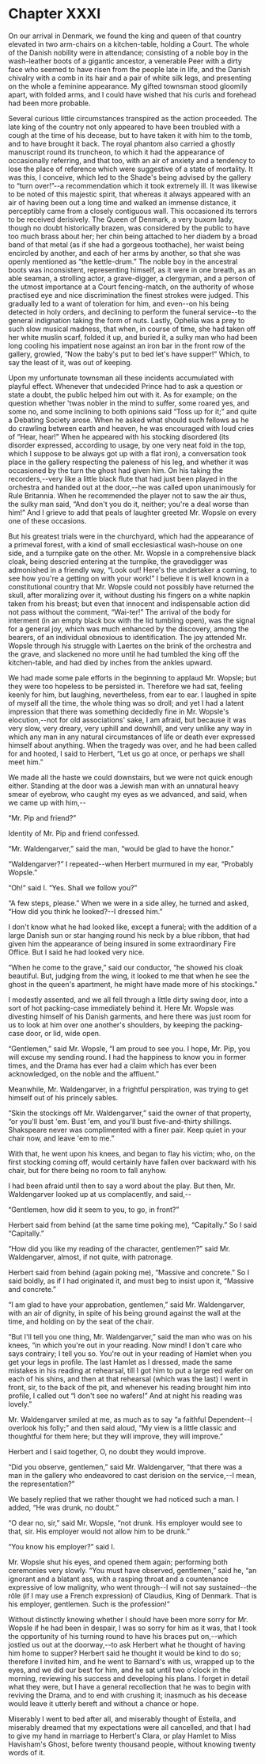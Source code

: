 # Chapter XXXI

On our arrival in Denmark, we found the king and queen of that country
elevated in two arm-chairs on a kitchen-table, holding a Court. The
whole of the Danish nobility were in attendance; consisting of a noble
boy in the wash-leather boots of a gigantic ancestor, a venerable Peer
with a dirty face who seemed to have risen from the people late in life,
and the Danish chivalry with a comb in its hair and a pair of white
silk legs, and presenting on the whole a feminine appearance. My gifted
townsman stood gloomily apart, with folded arms, and I could have wished
that his curls and forehead had been more probable.

Several curious little circumstances transpired as the action proceeded.
The late king of the country not only appeared to have been troubled
with a cough at the time of his decease, but to have taken it with him
to the tomb, and to have brought it back. The royal phantom also carried
a ghostly manuscript round its truncheon, to which it had the appearance
of occasionally referring, and that too, with an air of anxiety and a
tendency to lose the place of reference which were suggestive of a state
of mortality. It was this, I conceive, which led to the Shade's being
advised by the gallery to “turn over!”--a recommendation which it took
extremely ill. It was likewise to be noted of this majestic spirit, that
whereas it always appeared with an air of having been out a long time
and walked an immense distance, it perceptibly came from a closely
contiguous wall. This occasioned its terrors to be received derisively.
The Queen of Denmark, a very buxom lady, though no doubt historically
brazen, was considered by the public to have too much brass about her;
her chin being attached to her diadem by a broad band of that metal (as
if she had a gorgeous toothache), her waist being encircled by another,
and each of her arms by another, so that she was openly mentioned
as “the kettle-drum.” The noble boy in the ancestral boots was
inconsistent, representing himself, as it were in one breath, as an able
seaman, a strolling actor, a grave-digger, a clergyman, and a person
of the utmost importance at a Court fencing-match, on the authority
of whose practised eye and nice discrimination the finest strokes were
judged. This gradually led to a want of toleration for him, and even--on
his being detected in holy orders, and declining to perform the funeral
service--to the general indignation taking the form of nuts. Lastly,
Ophelia was a prey to such slow musical madness, that when, in course of
time, she had taken off her white muslin scarf, folded it up, and buried
it, a sulky man who had been long cooling his impatient nose against an
iron bar in the front row of the gallery, growled, “Now the baby's put
to bed let's have supper!” Which, to say the least of it, was out of
keeping.

Upon my unfortunate townsman all these incidents accumulated with
playful effect. Whenever that undecided Prince had to ask a question or
state a doubt, the public helped him out with it. As for example; on the
question whether 'twas nobler in the mind to suffer, some roared yes,
and some no, and some inclining to both opinions said “Toss up for
it;” and quite a Debating Society arose. When he asked what should such
fellows as he do crawling between earth and heaven, he was encouraged
with loud cries of “Hear, hear!” When he appeared with his stocking
disordered (its disorder expressed, according to usage, by one very neat
fold in the top, which I suppose to be always got up with a flat iron),
a conversation took place in the gallery respecting the paleness of his
leg, and whether it was occasioned by the turn the ghost had given him.
On his taking the recorders,--very like a little black flute that had
just been played in the orchestra and handed out at the door,--he was
called upon unanimously for Rule Britannia. When he recommended the
player not to saw the air thus, the sulky man said, “And don't you do
it, neither; you're a deal worse than him!” And I grieve to add that
peals of laughter greeted Mr. Wopsle on every one of these occasions.

But his greatest trials were in the churchyard, which had the appearance
of a primeval forest, with a kind of small ecclesiastical wash-house
on one side, and a turnpike gate on the other. Mr. Wopsle in a
comprehensive black cloak, being descried entering at the turnpike,
the gravedigger was admonished in a friendly way, “Look out! Here's the
undertaker a coming, to see how you're a getting on with your work!”
 I believe it is well known in a constitutional country that Mr. Wopsle
could not possibly have returned the skull, after moralizing over it,
without dusting his fingers on a white napkin taken from his breast;
but even that innocent and indispensable action did not pass without the
comment, “Wai-ter!” The arrival of the body for interment (in an empty
black box with the lid tumbling open), was the signal for a general
joy, which was much enhanced by the discovery, among the bearers, of
an individual obnoxious to identification. The joy attended Mr. Wopsle
through his struggle with Laertes on the brink of the orchestra and
the grave, and slackened no more until he had tumbled the king off the
kitchen-table, and had died by inches from the ankles upward.

We had made some pale efforts in the beginning to applaud Mr. Wopsle;
but they were too hopeless to be persisted in. Therefore we had sat,
feeling keenly for him, but laughing, nevertheless, from ear to ear. I
laughed in spite of myself all the time, the whole thing was so droll;
and yet I had a latent impression that there was something decidedly
fine in Mr. Wopsle's elocution,--not for old associations' sake, I am
afraid, but because it was very slow, very dreary, very uphill and
downhill, and very unlike any way in which any man in any natural
circumstances of life or death ever expressed himself about anything.
When the tragedy was over, and he had been called for and hooted, I said
to Herbert, “Let us go at once, or perhaps we shall meet him.”

We made all the haste we could downstairs, but we were not quick enough
either. Standing at the door was a Jewish man with an unnatural heavy
smear of eyebrow, who caught my eyes as we advanced, and said, when we
came up with him,--

“Mr. Pip and friend?”

Identity of Mr. Pip and friend confessed.

“Mr. Waldengarver,” said the man, “would be glad to have the honor.”

“Waldengarver?” I repeated--when Herbert murmured in my ear, “Probably
Wopsle.”

“Oh!” said I. “Yes. Shall we follow you?”

“A few steps, please.” When we were in a side alley, he turned and
asked, “How did you think he looked?--I dressed him.”

I don't know what he had looked like, except a funeral; with the
addition of a large Danish sun or star hanging round his neck by a
blue ribbon, that had given him the appearance of being insured in some
extraordinary Fire Office. But I said he had looked very nice.

“When he come to the grave,” said our conductor, “he showed his cloak
beautiful. But, judging from the wing, it looked to me that when he
see the ghost in the queen's apartment, he might have made more of his
stockings.”

I modestly assented, and we all fell through a little dirty swing door,
into a sort of hot packing-case immediately behind it. Here Mr. Wopsle
was divesting himself of his Danish garments, and here there was just
room for us to look at him over one another's shoulders, by keeping the
packing-case door, or lid, wide open.

“Gentlemen,” said Mr. Wopsle, “I am proud to see you. I hope, Mr. Pip,
you will excuse my sending round. I had the happiness to know you in
former times, and the Drama has ever had a claim which has ever been
acknowledged, on the noble and the affluent.”

Meanwhile, Mr. Waldengarver, in a frightful perspiration, was trying to
get himself out of his princely sables.

“Skin the stockings off Mr. Waldengarver,” said the owner of that
property, “or you'll bust 'em. Bust 'em, and you'll bust five-and-thirty
shillings. Shakspeare never was complimented with a finer pair. Keep
quiet in your chair now, and leave 'em to me.”

With that, he went upon his knees, and began to flay his victim; who, on
the first stocking coming off, would certainly have fallen over backward
with his chair, but for there being no room to fall anyhow.

I had been afraid until then to say a word about the play. But then, Mr.
Waldengarver looked up at us complacently, and said,--

“Gentlemen, how did it seem to you, to go, in front?”

Herbert said from behind (at the same time poking me), “Capitally.” So I
said “Capitally.”

“How did you like my reading of the character, gentlemen?” said Mr.
Waldengarver, almost, if not quite, with patronage.

Herbert said from behind (again poking me), “Massive and concrete.” So I
said boldly, as if I had originated it, and must beg to insist upon it,
“Massive and concrete.”

“I am glad to have your approbation, gentlemen,” said Mr. Waldengarver,
with an air of dignity, in spite of his being ground against the wall at
the time, and holding on by the seat of the chair.

“But I'll tell you one thing, Mr. Waldengarver,” said the man who was on
his knees, “in which you're out in your reading. Now mind! I don't care
who says contrairy; I tell you so. You're out in your reading of Hamlet
when you get your legs in profile. The last Hamlet as I dressed, made
the same mistakes in his reading at rehearsal, till I got him to put a
large red wafer on each of his shins, and then at that rehearsal (which
was the last) I went in front, sir, to the back of the pit, and whenever
his reading brought him into profile, I called out “I don't see no
wafers!” And at night his reading was lovely.”

Mr. Waldengarver smiled at me, as much as to say “a faithful
Dependent--I overlook his folly;” and then said aloud, “My view is a
little classic and thoughtful for them here; but they will improve, they
will improve.”

Herbert and I said together, O, no doubt they would improve.

“Did you observe, gentlemen,” said Mr. Waldengarver, “that there was a
man in the gallery who endeavored to cast derision on the service,--I
mean, the representation?”

We basely replied that we rather thought we had noticed such a man. I
added, “He was drunk, no doubt.”

“O dear no, sir,” said Mr. Wopsle, “not drunk. His employer would see to
that, sir. His employer would not allow him to be drunk.”

“You know his employer?” said I.

Mr. Wopsle shut his eyes, and opened them again; performing both
ceremonies very slowly. “You must have observed, gentlemen,” said he,
“an ignorant and a blatant ass, with a rasping throat and a countenance
expressive of low malignity, who went through--I will not say
sustained--the rôle (if I may use a French expression) of Claudius, King
of Denmark. That is his employer, gentlemen. Such is the profession!”

Without distinctly knowing whether I should have been more sorry for Mr.
Wopsle if he had been in despair, I was so sorry for him as it was,
that I took the opportunity of his turning round to have his braces
put on,--which jostled us out at the doorway,--to ask Herbert what he
thought of having him home to supper? Herbert said he thought it would
be kind to do so; therefore I invited him, and he went to Barnard's
with us, wrapped up to the eyes, and we did our best for him, and he sat
until two o'clock in the morning, reviewing his success and developing
his plans. I forget in detail what they were, but I have a general
recollection that he was to begin with reviving the Drama, and to end
with crushing it; inasmuch as his decease would leave it utterly bereft
and without a chance or hope.

Miserably I went to bed after all, and miserably thought of Estella, and
miserably dreamed that my expectations were all cancelled, and that I
had to give my hand in marriage to Herbert's Clara, or play Hamlet to
Miss Havisham's Ghost, before twenty thousand people, without knowing
twenty words of it.




